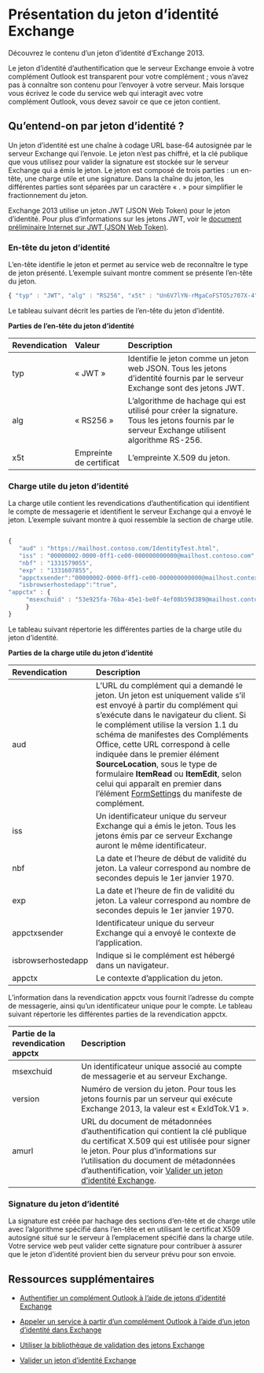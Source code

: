 
# <a name="inside-the-exchange-identity-token"></a>Présentation du jeton d’identité Exchange
Découvrez le contenu d’un jeton d’identité d’Exchange 2013.



Le jeton d’identité d’authentification que le serveur Exchange envoie à votre complément Outlook est transparent pour votre complément ; vous n’avez pas à connaître son contenu pour l’envoyer à votre serveur. Mais lorsque vous écrivez le code du service web qui interagit avec votre complément Outlook, vous devez savoir ce que ce jeton contient.

## <a name="what-is-an-identity-token?"></a>Qu’entend-on par jeton d’identité ?


Un jeton d’identité est une chaîne à codage URL base-64 autosignée par le serveur Exchange qui l’envoie. Le jeton n’est pas chiffré, et la clé publique que vous utilisez pour valider la signature est stockée sur le serveur Exchange qui a émis le jeton. Le jeton est composé de trois parties : un en-tête, une charge utile et une signature. Dans la chaîne du jeton, les différentes parties sont séparées par un caractère « . » pour simplifier le fractionnement du jeton.

Exchange 2013 utilise un jeton JWT (JSON Web Token) pour le jeton d’identité. Pour plus d’informations sur les jetons JWT, voir le [document préliminaire Internet sur JWT (JSON Web Token)](http://self-issued.info/docs/draft-goland-json-web-token-00.html).


### <a name="identity-token-header"></a>En-tête du jeton d’identité

L’en-tête identifie le jeton et permet au service web de reconnaître le type de jeton présenté. L’exemple suivant montre comment se présente l’en-tête du jeton.

```js
{ "typ" : "JWT", "alg" : "RS256", "x5t" : "Un6V7lYN-rMgaCoFSTO5z707X-4" }
```

Le tableau suivant décrit les parties de l’en-tête du jeton d’identité.


**Parties de l’en-tête du jeton d’identité**


|**Revendication**|**Valeur**|**Description**|
|:-----|:-----|:-----|
|typ|« JWT »|Identifie le jeton comme un jeton web JSON. Tous les jetons d’identité fournis par le serveur Exchange sont des jetons JWT.|
|alg|« RS256 »|L’algorithme de hachage qui est utilisé pour créer la signature. Tous les jetons fournis par le serveur Exchange utilisent algorithme RS-256.|
|x5t|Empreinte de certificat|L’empreinte X.509 du jeton.|

### <a name="identity-token-payload"></a>Charge utile du jeton d’identité

La charge utile contient les revendications d’authentification qui identifient le compte de messagerie et identifient le serveur Exchange qui a envoyé le jeton. L’exemple suivant montre à quoi ressemble la section de charge utile.
```js

{ 
   "aud" : "https://mailhost.contoso.com/IdentityTest.html", 
   "iss" : "00000002-0000-0ff1-ce00-000000000000@mailhost.contoso.com", 
   "nbf" : "1331579055", 
   "exp" : "1331607855", 
   "appctxsender":"00000002-0000-0ff1-ce00-000000000000@mailhost.context.com",
   "isbrowserhostedapp":"true",
"appctx" : { 
     "msexchuid" : "53e925fa-76ba-45e1-be0f-4ef08b59d389@mailhost.contoso.com" "version" : "ExIdTok.V1" "amurl" :         "https://mailhost.contoso.com:443/autodiscover/metadata/json/1" 
     } 
}
```
Le tableau suivant répertorie les différentes parties de la charge utile du jeton d’identité.


**Parties de la charge utile du jeton d’identité**


|**Revendication**|**Description**|
|:-----|:-----|
|aud|L’URL du complément qui a demandé le jeton. Un jeton est uniquement valide s’il est envoyé à partir du complément qui s’exécute dans le navigateur du client. Si le complément utilise la version 1.1 du schéma de manifestes des Compléments Office, cette URL correspond à celle indiquée dans le premier élément  **SourceLocation**, sous le type de formulaire  **ItemRead** ou **ItemEdit**, selon celui qui apparaît en premier dans l’élément [FormSettings](http://msdn.microsoft.com/en-us/library/0d1a311d-939d-78c1-e968-89ddf7ebc4b4%28Office.15%29.aspx) du manifeste de complément.|
|iss|Un identificateur unique du serveur Exchange qui a émis le jeton. Tous les jetons émis par ce serveur Exchange auront le même identificateur.|
|nbf|La date et l’heure de début de validité du jeton. La valeur correspond au nombre de secondes depuis le 1er janvier 1970. |
|exp|La date et l’heure de fin de validité du jeton. La valeur correspond au nombre de secondes depuis le 1er janvier 1970.|
|appctxsender|Identificateur unique du serveur Exchange qui a envoyé le contexte de l’application.|
|isbrowserhostedapp|Indique si le complément est hébergé dans un navigateur.|
|appctx|Le contexte d’application du jeton. |
L’information dans la revendication appctx vous fournit l’adresse du compte de messagerie, ainsi qu’un identificateur unique pour le compte. Le tableau suivant répertorie les différentes parties de la revendication appctx.



|**Partie de la revendication appctx**|**Description**|
|:-----|:-----|
|msexchuid|Un identificateur unique associé au compte de messagerie et au serveur Exchange.|
|version|Numéro de version du jeton. Pour tous les jetons fournis par un serveur qui exécute Exchange 2013, la valeur est « ExIdTok.V1 ».|
|amurl|URL du document de métadonnées d’authentification qui contient la clé publique du certificat X.509 qui est utilisée pour signer le jeton. Pour plus d’informations sur l’utilisation du document de métadonnées d’authentification, voir [Valider un jeton d’identité Exchange](../outlook/validate-an-identity-token.md).|

### <a name="identity-token-signature"></a>Signature du jeton d’identité

La signature est créée par hachage des sections d’en-tête et de charge utile avec l’algorithme spécifié dans l’en-tête et en utilisant le certificat X509 autosigné situé sur le serveur à l’emplacement spécifié dans la charge utile. Votre service web peut valider cette signature pour contribuer à assurer que le jeton d’identité provient bien du serveur prévu pour son envoie.


## <a name="additional-resources"></a>Ressources supplémentaires



- [Authentifier un complément Outlook à l’aide de jetons d’identité Exchange](../outlook/authentication.md)
    
- [Appeler un service à partir d’un complément Outlook à l’aide d’un jeton d’identité dans Exchange](../outlook/call-a-service-by-using-an-identity-token.md)
    
- [Utiliser la bibliothèque de validation des jetons Exchange](../outlook/use-the-token-validation-library.md)
    
- [Valider un jeton d’identité Exchange](../outlook/validate-an-identity-token.md)
    
